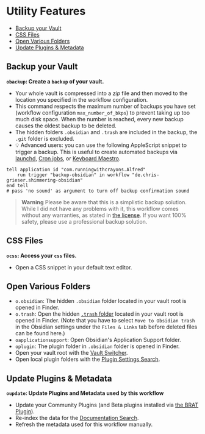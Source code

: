 # Utility Features
<!--toc:start-->
  - [Backup your Vault](#backup-your-vault)
  - [CSS Files](#css-files)
  - [Open Various Folders](#open-various-folders)
  - [Update Plugins & Metadata](#update-plugins-metadata)
<!--toc:end-->

## Backup your Vault
**`obackup`: Create a `backup` of your vault.**
- Your whole vault is compressed into a *zip* file and then moved to the location you specified in the workflow configuration.
- This command respects the maximum number of backups you have set (workflow configuration `max_number_of_bkps`) to prevent taking up too much disk space. When the number is reached, every new backup causes the oldest backup to be deleted.
- The hidden folders `.obsidian` and `.trash` are included in the backup, the `.git` folder is excluded.
- 💡 Advanced users: you can use the following AppleScript snippet to trigger a backup. This is useful to create automated backups via [launchd](https://launchd.info/), [Cron jobs](https://ostechnix.com/a-beginners-guide-to-cron-jobs/), or [Keyboard Maestro](https://www.keyboardmaestro.com/main/).

```applescript
tell application id "com.runningwithcrayons.Alfred"
	run trigger "backup-obsidian" in workflow "de.chris-grieser.shimmering-obsidian"
end tell
# pass 'no sound' as argument to turn off backup confirmation sound
```

<!-- vale Google.FirstPerson = NO -->
> **Warning**
> Please be aware that this is a simplistic backup solution. While I did not have any problems with it, this workflow comes without any warranties, as stated in [the license](https://github.com/chrisgrieser/shimmering-obsidian/blob/main/LICENSE). If you want 100% safety, please use a professional backup solution.
<!-- vale Google.FirstPerson = YES -->

## CSS Files
**`ocss`: Access your `css` files.**
- Open a CSS snippet in your default text editor.

## Open Various Folders
- `o.obsidian`: The hidden `.obsidian` folder located in your vault root is opened in Finder.
- `o.trash`: Open the hidden [`.trash` folder](https://help.obsidian.md/Advanced+topics/Deleting+files) located in your vault root is opened in Finder. (Note that you have to select `Move to Obsidian trash` in the Obsidian settings under the `Files & Links` tab before deleted files can be found here.)
- `oapplicationsupport`: Open Obsidian's Application Support folder.
- `oplugin`: The plugin folder in `.obsidian` folder is opened in Finder.
- Open your vault root with the [Vault Switcher](Vault%20Switcher.md).
- Open local plugin folders with the [Plugin Settings Search](Settings%20and%20Local%20Plugin%20Search.md).

## Update Plugins & Metadata
**`oupdate`: Update Plugins and Metadata used by this workflow**
- Update your Community Plugins (and Beta plugins installed via [the BRAT Plugin](https://github.com/TfTHacker/obsidian42-brat)).
- Re-index the data for the [Documentation Search](Documentation%20Search.md).
- Refresh the metadata used for this workflow manually.
